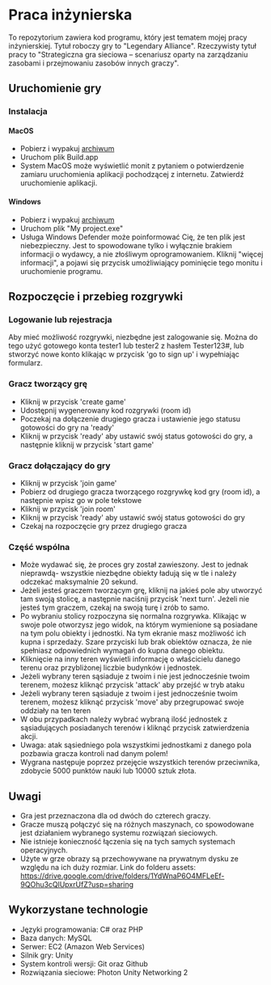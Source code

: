 # Praca inżynierska

To repozytorium zawiera kod programu, który jest tematem mojej pracy inżynierskiej.
Tytuł roboczy gry to "Legendary Alliance".
Rzeczywisty tytuł pracy to "Strategiczna gra sieciowa – scenariusz oparty na zarządzaniu zasobami i przejmowaniu zasobów innych graczy".

## Uruchomienie gry

### Instalacja

#### MacOS

- Pobierz i wypakuj [archiwum](https://github.com/tomaszzozo/legendaryAlliance/releases/download/v1.0.1/MacOs.zip)
- Uruchom plik Build.app
- System MacOS może wyświetlić monit z pytaniem o potwierdzenie zamiaru uruchomienia aplikacji pochodzącej z internetu. Zatwierdź uruchomienie aplikacji.

#### Windows

- Pobierz i wypakuj [archiwum](https://github.com/tomaszzozo/legendaryAlliance/releases/download/v1.0.1/Windows.zip)
- Uruchom plik "My project.exe"
- Usługa Windows Defender może poinformować Cię, że ten plik jest niebezpieczny. Jest to spowodowane tylko i wyłącznie brakiem informacji o wydawcy, a nie złośliwym oprogramowaniem. Kliknij "więcej informacji", a pojawi się przycisk umożliwiający pominięcie tego monitu i uruchomienie programu.

## Rozpoczęcie i przebieg rozgrywki

### Logowanie lub rejestracja

Aby mieć możliwość rozgrywki, niezbędne jest zalogowanie się. Można do tego użyć gotowego konta tester1 lub tester2 z hasłem Tester123#, lub stworzyć nowe konto klikając w przycisk 'go to sign up' i wypełniając formularz.

### Gracz tworzący grę

- Kliknij w przycisk 'create game'
- Udostępnij wygenerowany kod rozgrywki (room id)
- Poczekaj na dołączenie drugiego gracza i ustawienie jego statusu gotowości do gry na 'ready'
- Kliknij w przycisk 'ready' aby ustawić swój status gotowości do gry, a następnie kliknij w przycisk 'start game'

### Gracz dołączający do gry

- Kliknij w przycisk 'join game'
- Pobierz od drugiego gracza tworzącego rozgrywkę kod gry (room id), a następnie wpisz go w pole tekstowe
- Kliknij w przycisk 'join room'
- Kliknij w przycisk 'ready' aby ustawić swój status gotowości do gry
- Czekaj na rozpoczęcie gry przez drugiego gracza

### Część wspólna

- Może wydawać się, że proces gry został zawieszony. Jest to jednak nieprawdą- wszystkie niezbędne obiekty ładują się w tle i należy odczekać maksymalnie 20 sekund.
- Jeżeli jesteś graczem tworzącym grę, kliknij na jakieś pole aby utworzyć tam swoją stolicę, a następnie naciśnij przycisk 'next turn'. Jeżeli nie jesteś tym graczem, czekaj na swoją turę i zrób to samo.
- Po wybraniu stolicy rozpoczyna się normalna rozgrywka. Klikając w swoje pole otworzysz jego widok, na którym wymienione są posiadane na tym polu obiekty i jednostki. Na tym ekranie masz możliwość ich kupna i sprzedaży. Szare przyciski lub brak obiektów oznacza, że nie spełniasz odpowiednich wymagań do kupna danego obiektu.
- Kliknięcie na inny teren wyświetli informację o właścicielu danego terenu oraz przybliżonej liczbie budynków i jednostek.
- Jeżeli wybrany teren sąsiaduje z twoim i nie jest jednocześnie twoim terenem, możesz kliknąć przycisk 'attack' aby przejść w tryb ataku
- Jeżeli wybrany teren sąsiaduje z twoim i jest jednocześnie twoim terenem, możesz kliknąć przycisk 'move' aby przegrupować swoje oddziały na ten teren
- W obu przypadkach należy wybrać wybraną ilość jednostek z sąsiadujących posiadanych terenów i kliknąć przycisk zatwierdzenia akcji.
- Uwaga: atak sąsiedniego pola wszystkimi jednostkami z danego pola pozbawia gracza kontroli nad danym polem!
- Wygrana następuje poprzez przejęcie wszystkich terenów przeciwnika, zdobycie 5000 punktów nauki lub 10000 sztuk złota.

## Uwagi

- Gra jest przeznaczona dla od dwóch do czterech graczy.
- Gracze muszą połączyć się na różnych maszynach, co spowodowane jest działaniem wybranego systemu rozwiązań sieciowych.
- Nie istnieje konieczność łączenia się na tych samych systemach operacyjnych.
- Użyte w grze obrazy są przechowywane na prywatnym dysku ze względu na ich duży rozmiar. Link do folderu assets: https://drive.google.com/drive/folders/1YdWnaP6O4MFLeEf-9QOhu3cQlUpxrUfZ?usp=sharing

## Wykorzystane technologie
- Języki programowania: C# oraz PHP
- Baza danych: MySQL
- Serwer: EC2 (Amazon Web Services)
- Silnik gry: Unity
- System kontroli wersji: Git oraz Github
- Rozwiązania sieciowe: Photon Unity Networking 2

